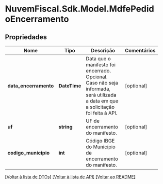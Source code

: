 # NuvemFiscal.Sdk.Model.MdfePedidoEncerramento

## Propriedades

Nome | Tipo | Descrição | Comentários
------------ | ------------- | ------------- | -------------
**data_encerramento** | **DateTime** | Data que o manifesto foi encerrado.  Opcional. Caso não seja informada, será utilizada a data em que a solicitação foi feita à API. | [optional] 
**uf** | **string** | UF de encerramento do manifesto. | [optional] 
**codigo_municipio** | **int** | Código IBGE do Município de encerramento do manifesto. | [optional] 

[[Voltar à lista de DTOs]](../README.md#documentation-for-models) [[Voltar à lista de API]](../README.md#documentation-for-api-endpoints) [[Voltar ao README]](../README.md)

